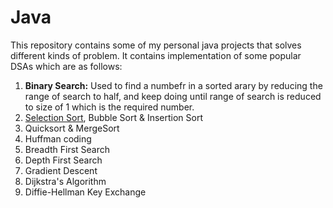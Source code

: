 # Java
This repository contains some of my personal java projects that solves different kinds of problem. It contains implementation of some popular DSAs which are as follows:
1. **Binary Search:** Used to find a numbefr in a sorted arary by reducing the range of search to half, and keep doing until range of search is reduced to size of 1 which is the required number.
2. <a href="https://github.com/GouravNayak/Java/blob/main/SelectionSort.java">Selection Sort</a>, Bubble Sort & Insertion Sort
3. Quicksort & MergeSort
4. Huffman coding
5. Breadth First Search
6. Depth First Search
7. Gradient Descent
8. Dijkstra's Algorithm
11. Diffie-Hellman Key Exchange
